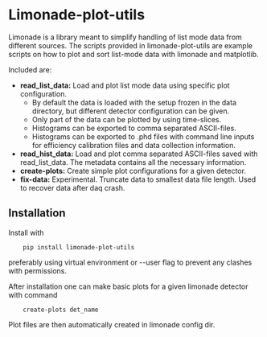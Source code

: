 # Limonade-plot-utils

Limonade is a library meant to simplify handling of list mode data from different sources. The scripts 
provided in limonade-plot-utils are example scripts on how to plot and sort list-mode data with limonade 
and matplotlib.

Included are:
* **read_list_data:** Load and plot list mode data using specific plot configuration. 
  * By default the data is loaded with the
  setup frozen in the data directory, but different detector configuration can be given.
  * Only part of the data can be plotted by using time-slices.
  * Histograms can be exported to comma separated ASCII-files.
  * Histograms can be exported to .phd files with command line inputs for efficiency calibration files and data 
  collection information. 
* **read_hist_data:** Load and plot comma separated ASCII-files saved with read_list_data. The metadata contains all 
    the necessary information.
* **create-plots:** Create simple plot configurations for a given detector.
* **fix-data:** Experimental. Truncate data to smallest data file length. Used to recover data after daq crash.



## Installation
Install with 

        pip install limonade-plot-utils

preferably using virtual environment or --user flag to prevent any clashes with permissions.

After installation one can make basic plots for a given limonade detector with command

        create-plots det_name

Plot files are then automatically created in limonade config dir.

